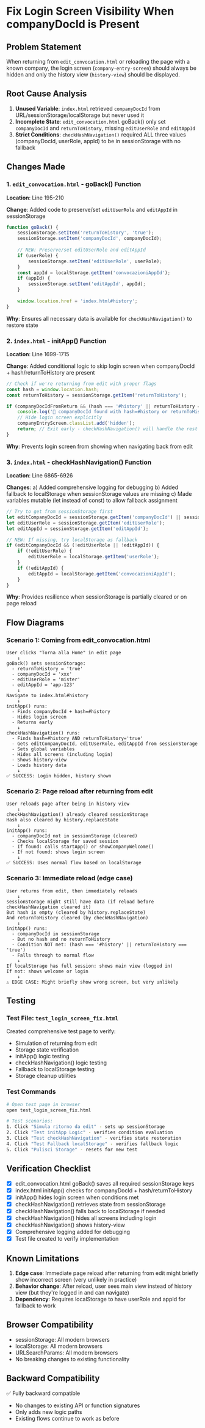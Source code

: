 # Fix Login Screen Visibility When companyDocId is Present

## Problem Statement
When returning from `edit_convocation.html` or reloading the page with a known company, the login screen (`company-entry-screen`) should always be hidden and only the history view (`history-view`) should be displayed.

## Root Cause Analysis
1. **Unused Variable**: `index.html` retrieved `companyDocId` from URL/sessionStorage/localStorage but never used it
2. **Incomplete State**: `edit_convocation.html` goBack() only set `companyDocId` and `returnToHistory`, missing `editUserRole` and `editAppId`
3. **Strict Conditions**: `checkHashNavigation()` required ALL three values (companyDocId, userRole, appId) to be in sessionStorage with no fallback

## Changes Made

### 1. `edit_convocation.html` - goBack() Function
**Location**: Line 195-210

**Change**: Added code to preserve/set `editUserRole` and `editAppId` in sessionStorage

```javascript
function goBack() {
    sessionStorage.setItem('returnToHistory', 'true');
    sessionStorage.setItem('companyDocId', companyDocId);
    
    // NEW: Preserve/set editUserRole and editAppId
    if (userRole) {
        sessionStorage.setItem('editUserRole', userRole);
    }
    const appId = localStorage.getItem('convocazioniAppId');
    if (appId) {
        sessionStorage.setItem('editAppId', appId);
    }
    
    window.location.href = 'index.html#history';
}
```

**Why**: Ensures all necessary data is available for `checkHashNavigation()` to restore state

### 2. `index.html` - initApp() Function
**Location**: Line 1699-1715

**Change**: Added conditional logic to skip login screen when companyDocId + hash/returnToHistory are present

```javascript
// Check if we're returning from edit with proper flags
const hash = window.location.hash;
const returnToHistory = sessionStorage.getItem('returnToHistory');

if (companyDocIdFromReturn && (hash === '#history' || returnToHistory === 'true')) {
    console.log('🏢 companyDocId found with hash=#history or returnToHistory flag');
    // Hide login screen explicitly
    companyEntryScreen.classList.add('hidden');
    return; // Exit early - checkHashNavigation() will handle the rest
}
```

**Why**: Prevents login screen from showing when navigating back from edit

### 3. `index.html` - checkHashNavigation() Function  
**Location**: Line 6865-6926

**Changes**:
a) Added comprehensive logging for debugging
b) Added fallback to localStorage when sessionStorage values are missing
c) Made variables mutable (let instead of const) to allow fallback assignment

```javascript
// Try to get from sessionStorage first
let editCompanyDocId = sessionStorage.getItem('companyDocId') || sessionStorage.getItem('editCompanyDocId');
let editUserRole = sessionStorage.getItem('editUserRole');
let editAppId = sessionStorage.getItem('editAppId');

// NEW: If missing, try localStorage as fallback
if (editCompanyDocId && (!editUserRole || !editAppId)) {
    if (!editUserRole) {
        editUserRole = localStorage.getItem('userRole');
    }
    if (!editAppId) {
        editAppId = localStorage.getItem('convocazioniAppId');
    }
}
```

**Why**: Provides resilience when sessionStorage is partially cleared or on page reload

## Flow Diagrams

### Scenario 1: Coming from edit_convocation.html
```
User clicks "Torna alla Home" in edit page
    ↓
goBack() sets sessionStorage:
  - returnToHistory = 'true'
  - companyDocId = 'xxx'
  - editUserRole = 'mister'
  - editAppId = 'app-123'
    ↓
Navigate to index.html#history
    ↓
initApp() runs:
  - Finds companyDocId + hash=#history
  - Hides login screen
  - Returns early
    ↓
checkHashNavigation() runs:
  - Finds hash=#history AND returnToHistory='true'
  - Gets editCompanyDocId, editUserRole, editAppId from sessionStorage
  - Sets global variables
  - Hides all screens (including login)
  - Shows history-view
  - Loads history data
    ↓
✅ SUCCESS: Login hidden, history shown
```

### Scenario 2: Page reload after returning from edit
```
User reloads page after being in history view
    ↓
checkHashNavigation() already cleared sessionStorage
Hash also cleared by history.replaceState
    ↓
initApp() runs:
  - companyDocId not in sessionStorage (cleared)
  - Checks localStorage for saved session
  - If found: calls startApp() or showCompanyWelcome()
  - If not found: shows login screen
    ↓
✅ SUCCESS: Uses normal flow based on localStorage
```

### Scenario 3: Immediate reload (edge case)
```
User returns from edit, then immediately reloads
    ↓
sessionStorage might still have data (if reload before checkHashNavigation cleared it)
But hash is empty (cleared by history.replaceState)
And returnToHistory cleared (by checkHashNavigation)
    ↓
initApp() runs:
  - companyDocId in sessionStorage
  - But no hash and no returnToHistory
  - Condition NOT met: (hash === '#history' || returnToHistory === 'true')
  - Falls through to normal flow
    ↓
If localStorage has full session: shows main view (logged in)
If not: shows welcome or login
    ↓
⚠️ EDGE CASE: Might briefly show wrong screen, but very unlikely
```

## Testing

### Test File: `test_login_screen_fix.html`
Created comprehensive test page to verify:
- Simulation of returning from edit
- Storage state verification
- initApp() logic testing
- checkHashNavigation() logic testing
- Fallback to localStorage testing
- Storage cleanup utilities

### Test Commands
```bash
# Open test page in browser
open test_login_screen_fix.html

# Test scenarios:
1. Click "Simula ritorno da edit" - sets up sessionStorage
2. Click "Test initApp Logic" - verifies condition evaluation
3. Click "Test checkHashNavigation" - verifies state restoration
4. Click "Test Fallback localStorage" - verifies fallback logic
5. Click "Pulisci Storage" - resets for new test
```

## Verification Checklist
- [x] edit_convocation.html goBack() saves all required sessionStorage keys
- [x] index.html initApp() checks for companyDocId + hash/returnToHistory
- [x] initApp() hides login screen when conditions met
- [x] checkHashNavigation() retrieves state from sessionStorage
- [x] checkHashNavigation() falls back to localStorage if needed
- [x] checkHashNavigation() hides all screens including login
- [x] checkHashNavigation() shows history-view
- [x] Comprehensive logging added for debugging
- [x] Test file created to verify implementation

## Known Limitations
1. **Edge case**: Immediate page reload after returning from edit might briefly show incorrect screen (very unlikely in practice)
2. **Behavior change**: After reload, user sees main view instead of history view (but they're logged in and can navigate)
3. **Dependency**: Requires localStorage to have userRole and appId for fallback to work

## Browser Compatibility
- sessionStorage: All modern browsers
- localStorage: All modern browsers
- URLSearchParams: All modern browsers
- No breaking changes to existing functionality

## Backward Compatibility
✅ Fully backward compatible
- No changes to existing API or function signatures
- Only adds new logic paths
- Existing flows continue to work as before
